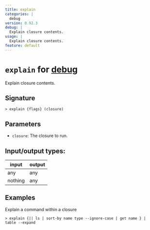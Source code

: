 ```yaml
---
title: explain
categories: |
  debug
version: 0.92.3
debug: |
  Explain closure contents.
usage: |
  Explain closure contents.
feature: default
---
```

<!-- This file is automatically generated. Please edit the command in https://github.com/nushell/nushell instead. -->

# `explain` for [debug](/commands/categories/debug.md)

<div class='command-title'>Explain closure contents.</div>

## Signature

```> explain {flags} (closure)```

## Parameters

 -  `closure`: The closure to run.


## Input/output types:

| input   | output |
| ------- | ------ |
| any     | any    |
| nothing | any    |
## Examples

Explain a command within a closure
```nu
> explain {|| ls | sort-by name type --ignore-case | get name } | table --expand

```
